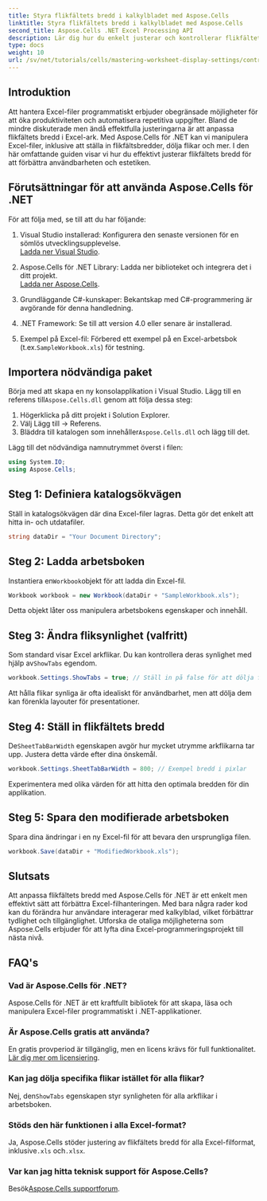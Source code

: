 ```yaml
---
title: Styra flikfältets bredd i kalkylbladet med Aspose.Cells
linktitle: Styra flikfältets bredd i kalkylbladet med Aspose.Cells
second_title: Aspose.Cells .NET Excel Processing API
description: Lär dig hur du enkelt justerar och kontrollerar flikfältets bredd i Excel-ark med Aspose.Cells för .NET. Följ vår steg-för-steg-guide för att förbättra kalkylarksnavigering och estetik med anpassade inställningar.
type: docs
weight: 10
url: /sv/net/tutorials/cells/mastering-worksheet-display-settings/controlling-tab-bar-width/
---
```

## Introduktion

Att hantera Excel-filer programmatiskt erbjuder obegränsade möjligheter för att öka produktiviteten och automatisera repetitiva uppgifter. Bland de mindre diskuterade men ändå effektfulla justeringarna är att anpassa flikfältets bredd i Excel-ark. Med Aspose.Cells för .NET kan vi manipulera Excel-filer, inklusive att ställa in flikfältsbredder, dölja flikar och mer. I den här omfattande guiden visar vi hur du effektivt justerar flikfältets bredd för att förbättra användbarheten och estetiken.

## Förutsättningar för att använda Aspose.Cells för .NET

För att följa med, se till att du har följande:

1. Visual Studio installerad: Konfigurera den senaste versionen för en sömlös utvecklingsupplevelse.  
   [Ladda ner Visual Studio](https://visualstudio.microsoft.com/).

2. Aspose.Cells för .NET Library: Ladda ner biblioteket och integrera det i ditt projekt.  
   [Ladda ner Aspose.Cells](https://releases.aspose.com/cells/net/).

3. Grundläggande C#-kunskaper: Bekantskap med C#-programmering är avgörande för denna handledning.

4. .NET Framework: Se till att version 4.0 eller senare är installerad.

5.  Exempel på Excel-fil: Förbered ett exempel på en Excel-arbetsbok (t.ex.`SampleWorkbook.xls`) för testning.

## Importera nödvändiga paket
 Börja med att skapa en ny konsolapplikation i Visual Studio. Lägg till en referens till`Aspose.Cells.dll` genom att följa dessa steg:

1. Högerklicka på ditt projekt i Solution Explorer.
2. Välj Lägg till → Referens.
3.  Bläddra till katalogen som innehåller`Aspose.Cells.dll` och lägg till det.

Lägg till det nödvändiga namnutrymmet överst i filen:

```csharp
using System.IO;
using Aspose.Cells;
```

## Steg 1: Definiera katalogsökvägen
Ställ in katalogsökvägen där dina Excel-filer lagras. Detta gör det enkelt att hitta in- och utdatafiler.

```csharp
string dataDir = "Your Document Directory";
```

## Steg 2: Ladda arbetsboken
 Instantiera en`Workbook`objekt för att ladda din Excel-fil.

```csharp
Workbook workbook = new Workbook(dataDir + "SampleWorkbook.xls");
```

Detta objekt låter oss manipulera arbetsbokens egenskaper och innehåll.

## Steg 3: Ändra fliksynlighet (valfritt)
 Som standard visar Excel arkflikar. Du kan kontrollera deras synlighet med hjälp av`ShowTabs` egendom.

```csharp
workbook.Settings.ShowTabs = true; // Ställ in på false för att dölja flikar
```

Att hålla flikar synliga är ofta idealiskt för användbarhet, men att dölja dem kan förenkla layouter för presentationer.

## Steg 4: Ställ in flikfältets bredd
 De`SheetTabBarWidth` egenskapen avgör hur mycket utrymme arkflikarna tar upp. Justera detta värde efter dina önskemål.

```csharp
workbook.Settings.SheetTabBarWidth = 800; // Exempel bredd i pixlar
```

Experimentera med olika värden för att hitta den optimala bredden för din applikation.

## Steg 5: Spara den modifierade arbetsboken
Spara dina ändringar i en ny Excel-fil för att bevara den ursprungliga filen.

```csharp
workbook.Save(dataDir + "ModifiedWorkbook.xls");
```

## Slutsats

Att anpassa flikfältets bredd med Aspose.Cells för .NET är ett enkelt men effektivt sätt att förbättra Excel-filhanteringen. Med bara några rader kod kan du förändra hur användare interagerar med kalkylblad, vilket förbättrar tydlighet och tillgänglighet. Utforska de otaliga möjligheterna som Aspose.Cells erbjuder för att lyfta dina Excel-programmeringsprojekt till nästa nivå.

## FAQ's

### Vad är Aspose.Cells för .NET?
Aspose.Cells för .NET är ett kraftfullt bibliotek för att skapa, läsa och manipulera Excel-filer programmatiskt i .NET-applikationer.

### Är Aspose.Cells gratis att använda?
En gratis provperiod är tillgänglig, men en licens krävs för full funktionalitet.  
[Lär dig mer om licensiering](https://purchase.aspose.com/buy).

### Kan jag dölja specifika flikar istället för alla flikar?
 Nej, den`ShowTabs` egenskapen styr synligheten för alla arkflikar i arbetsboken.

### Stöds den här funktionen i alla Excel-format?
 Ja, Aspose.Cells stöder justering av flikfältets bredd för alla Excel-filformat, inklusive`.xls` och`.xlsx`.

### Var kan jag hitta teknisk support för Aspose.Cells?
 Besök[Aspose.Cells supportforum](https://forum.aspose.com/c/cells/9).